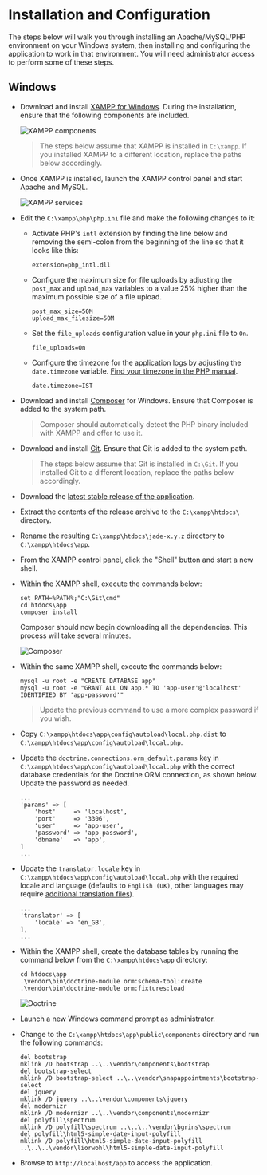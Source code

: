 # Installation and Configuration

The steps below will walk you through installing an Apache/MySQL/PHP environment on your Windows system, then installing and configuring the application to work in that environment. You will need administrator access to perform some of these steps.

## Windows

* Download and install [XAMPP for Windows](https://apachefriends.org). During the installation, ensure that the following components are included.

  ![XAMPP components](images/xampp-windows-components.png)

  > The steps below assume that XAMPP is installed in `C:\xampp`. If you installed XAMPP to a different location, replace the paths below accordingly.

* Once XAMPP is installed, launch the XAMPP control panel and start Apache and MySQL.

  ![XAMPP services](images/xampp-windows-services.png)

* Edit the `C:\xampp\php\php.ini` file and make the following changes to it:

    * Activate PHP's `intl` extension by finding the line below and removing the semi-colon from the beginning of the line so that it looks like this:

          extension=php_intl.dll

    * Configure the maximum size for file uploads by adjusting the `post_max` and `upload_max` variables to a value 25% higher than the maximum possible size of a file upload.

          post_max_size=50M
          upload_max_filesize=50M

    * Set the `file_uploads` configuration value in your `php.ini` file to `On`.

          file_uploads=On

    * Configure the timezone for the application logs by adjusting the `date.timezone` variable. [Find your timezone in the PHP manual](http://php.net/manual/en/timezones.php).

          date.timezone=IST

* Download and install [Composer](https://getcomposer.org) for Windows. Ensure that Composer is added to the system path.

    > Composer should automatically detect the PHP binary included with XAMPP and offer to use it.

* Download and install [Git](https://git-scm.com/download/win). Ensure that Git is added to the system path.

    > The steps below assume that Git is installed in `C:\Git`. If you installed Git to a different location, replace the paths below accordingly.

* Download the [latest stable release of the application](https://github.com/vvaswani/jade/releases).

* Extract the contents of the release archive to the `C:\xampp\htdocs\` directory.

* Rename the resulting `C:\xampp\htdocs\jade-x.y.z` directory to `C:\xampp\htdocs\app`.

* From the XAMPP control panel, click the "Shell" button and start a new shell.

* Within the XAMPP shell, execute the commands below:

      set PATH=%PATH%;"C:\Git\cmd"
      cd htdocs\app
      composer install

  Composer should now begin downloading all the dependencies. This process will take several minutes.

  ![Composer](images/xampp-windows-composer.png)

* Within the same XAMPP shell, execute the commands below:

      mysql -u root -e "CREATE DATABASE app"
      mysql -u root -e "GRANT ALL ON app.* TO 'app-user'@'localhost' IDENTIFIED BY 'app-password'"

  > Update the previous command to use a more complex password if you wish.

* Copy `C:\xampp\htdocs\app\config\autoload\local.php.dist` to `C:\xampp\htdocs\app\config\autoload\local.php`.

* Update the `doctrine.connections.orm_default.params` key in `C:\xampp\htdocs\app\config\autoload\local.php` with the correct database credentials for the Doctrine ORM connection, as shown below. Update the password as needed.

      ...
      'params' => [
          'host'     => 'localhost',
          'port'     => '3306',
          'user'     => 'app-user',
          'password' => 'app-password',
          'dbname'   => 'app',
      ]
      ...

* Update the `translator.locale` key in `C:\xampp\htdocs\app\config\autoload\local.php` with the required locale and language (defaults to `English (UK)`, other languages may require [additional translation files](LOCALIZATION.md)).

      ...
      'translator' => [
          'locale' => 'en_GB',
      ],
      ...

* Within the XAMPP shell, create the database tables by running the command below from the `C:\xampp\htdocs\app` directory:

      cd htdocs\app
      .\vendor\bin\doctrine-module orm:schema-tool:create
      .\vendor\bin\doctrine-module orm:fixtures:load

  ![Doctrine](images/xampp-windows-doctrine.png)

* Launch a new Windows command prompt as administrator.

* Change to the `C:\xampp\htdocs\app\public\components` directory and run the following commands:

      del bootstrap
      mklink /D bootstrap ..\..\vendor\components\bootstrap
      del bootstrap-select
      mklink /D bootstrap-select ..\..\vendor\snapappointments\bootstrap-select
      del jquery
      mklink /D jquery ..\..\vendor\components\jquery
      del modernizr
      mklink /D modernizr ..\..\vendor\components\modernizr
      del polyfill\spectrum
      mklink /D polyfill\spectrum ..\..\..\vendor\bgrins\spectrum
      del polyfill\html5-simple-date-input-polyfill
      mklink /D polyfill\html5-simple-date-input-polyfill ..\..\..\vendor\liorwohl\html5-simple-date-input-polyfill

* Browse to `http://localhost/app` to access the application.